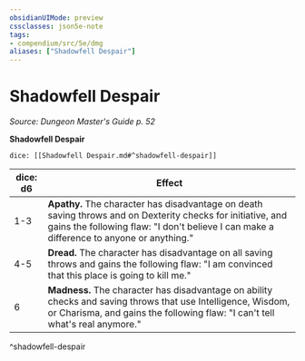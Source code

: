```yaml
---
obsidianUIMode: preview
cssclasses: json5e-note
tags:
- compendium/src/5e/dmg
aliases: ["Shadowfell Despair"]
---
```

# Shadowfell Despair
*Source: Dungeon Master's Guide p. 52* 

**Shadowfell Despair**

`dice: [[Shadowfell Despair.md#^shadowfell-despair]]`

| dice: d6 | Effect |
|----------|--------|
| 1-3 | **Apathy.** The character has disadvantage on death saving throws and on Dexterity checks for initiative, and gains the following flaw: "I don't believe I can make a difference to anyone or anything." |
| 4-5 | **Dread.** The character has disadvantage on all saving throws and gains the following flaw: "I am convinced that this place is going to kill me." |
| 6 | **Madness.** The character has disadvantage on ability checks and saving throws that use Intelligence, Wisdom, or Charisma, and gains the following flaw: "I can't tell what's real anymore." |
^shadowfell-despair